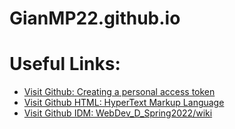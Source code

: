 # GianMP22.github.io
<html>
	<head>
		<meta charset="utf-8">
		<h1>Useful Links:</h1>
	</head>
	<body>
		<ul>
			<li> <a href="https://docs.github.com/en/authentication/keeping-your-account-and-data-secure/creating-a-personal-access-token#creating-a-token">Visit Github: Creating a personal access token</a>
			</li>
			<li> <a href="https://developer.mozilla.org/en-US/docs/Web/HTML">Visit Github HTML: HyperText Markup Language</a>
			</li>
			<li> <a href="https://github.com/IDMNYU/webDev_D_Spring2022/wiki">Visit Github IDM: WebDev_D_Spring2022/wiki</a>
			</li>
		</ul>
	</body>
</html>


<!--
  <p> Useful links: </p>
  <ul>
    <li> <a href="https://docs.github.com/en/authentication/keeping-your-account-and-data-secure/creating-a-personal-access-token#creating-a-token">Visit Github: Creating a personal access token</a>
   </li>
   <li> <a href="https://developer.mozilla.org/en-US/docs/Web/HTML">Visit Github HTML: HyperText Markup Language</a>
   </li>
    <li> <a href="https://github.com/IDMNYU/webDev_D_Spring2022/wiki">Visit Github IDM: WebDev_D_Spring2022/wiki</a>
    </li>
  </ul>
  -->

